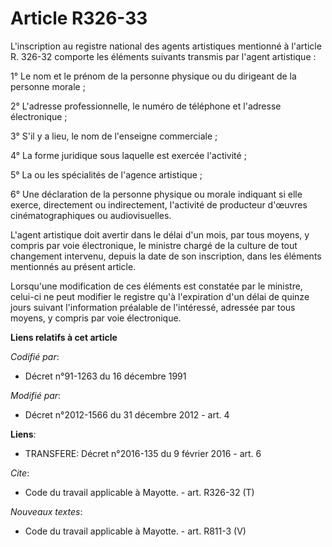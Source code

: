 # Article R326-33

L'inscription au registre national des agents artistiques mentionné à l'article R. 326-32 comporte les éléments suivants
transmis par l'agent artistique : 

1° Le nom et le prénom de la personne physique ou du dirigeant de la personne morale ; 

2° L'adresse professionnelle, le numéro de téléphone et l'adresse électronique ; 

3° S'il y a lieu, le nom de l'enseigne commerciale ; 

4° La forme juridique sous laquelle est exercée l'activité ; 

5° La ou les spécialités de l'agence artistique ; 

6° Une déclaration de la personne physique ou morale indiquant si elle exerce, directement ou indirectement, l'activité de
producteur d'œuvres cinématographiques ou audiovisuelles. 

L'agent artistique doit avertir dans le délai d'un mois, par tous moyens, y compris par voie électronique, le ministre chargé
de la culture de tout changement intervenu, depuis la date de son inscription, dans les éléments mentionnés au présent
article. 

Lorsqu'une modification de ces éléments est constatée par le ministre, celui-ci ne peut modifier le registre qu'à
l'expiration d'un délai de quinze jours suivant l'information préalable de l'intéressé, adressée par tous moyens, y compris
par voie électronique.

**Liens relatifs à cet article**

_Codifié par_:

  - Décret n°91-1263 du 16 décembre 1991

_Modifié par_:

  - Décret n°2012-1566 du 31 décembre 2012 - art. 4

**Liens**:

  - TRANSFERE: Décret n°2016-135 du 9 février 2016 - art. 6

_Cite_:

  - Code du travail applicable à Mayotte. - art. R326-32 (T)

_Nouveaux textes_:

  - Code du travail applicable à Mayotte. - art. R811-3 (V)

